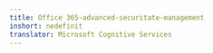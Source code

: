 ```yaml
---
title: Office 365-advanced-securitate-management
inshort: nedefinit
translator: Microsoft Cognitive Services
---
```




